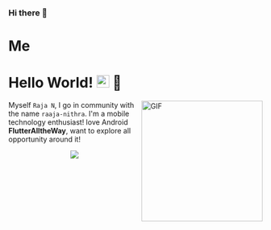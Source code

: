### Hi there 👋

<!--
**raaja-nithra/raaja-nithra** is a ✨ _special_ ✨ repository because its `README.md` (this file) appears on your GitHub profile.

Here are some ideas to get you started:

 🔭 I’m currently working on ...
- 🌱 I’m currently learning ...
- 👯 I’m looking to collaborate on ...
- 🤔 I’m looking for help with ...
- 💬 Ask me about ...
- 📫 How to reach me: ...
- 😄 Pronouns: ...
- ⚡ Fun fact: ...
-->
# Me
# Hello World! <img src="https://media.giphy.com/media/hvRJCLFzcasrR4ia7z/giphy.gif" width="25px"> 
<img align="right" height="240px" alt="GIF" src="https://i.pinimg.com/originals/e4/26/70/e426702edf874b181aced1e2fa5c6cde.gif" />

Myself `Raja N`, I go in community with the name `raaja-nithra`. I'm a mobile technology enthusiast! love Android __FlutterAlltheWay__, want to explore all opportunity around it! 

<p align="center">
<img src="https://visitor-badge.glitch.me/badge?page_id=raaja-nithra">
</p≈>
